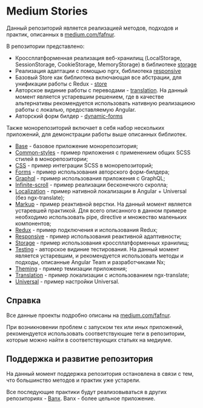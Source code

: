 # Medium Stories

Данный репозиторий является реализацией методов, подходов и практик, описанных в [medium.com/fafnur](https://medium.com/fafnur).

В репозитории представлено:
 - Кроссплатформенная реализация веб-хранилищ (LocalStorage, SessionStorage, CookieStorage, MemoryStorage) в библиотеке [storage](./libs/storage/README.md) 
 - Реализация адаптации с помощью ngrx, библиотека [responsive](./libs/responsive/README.md)
 - Базовый Store как библиотека включающая все абстрации, для унификации работы с Redux - [store](./libs/store/README.md)
 - Авторское видиние работы с переводами - [translation](./libs/translation). На данный момент является устаревшим решением, где в качестве альтернативы рекомендуется использовать нативную реализациюю работы с локалью, предоставляемую Angular.
 - Авторский форм билдер - [dynamic-forms](./libs/dynamic-forms/README.md)
 
 Также монорепозиторий включает в себя набор нескольких приложений, для демонстрации работы выше описанных библиотек.
 
 - [Base](./apps/frontend/base) - базовое приложение монорепозитория;
 - [Common-styles](./apps/frontend/common-styles) - пример приложения с применением общих SCSS стилей в монорепозитории;
 - [CSS](./apps/frontend/css) - пример интеграции SCSS в монорепозиторий;
 - [Forms](./apps/frontend/forms) - пример использования авторского форм-билдера;
 - [Graphql](./apps/frontend/graphql) - пример использования приложения c GraphQL;
 - [Infinite-scroll](./apps/frontend/infinite-scroll) - пример реализации бесконечного скролла;
 - [Localization](./apps/frontend/localization) - пример нативной локализации в Angular + Universal (без ngx-translate);
 - [Markup](./apps/frontend/markup) - пример реактивной верстки. На данный момент является устаревшей практикой. Для всего описанного в данном примере необходимо использовать pipe, directive и множество маленьких компонентов;
 - [Redux](./apps/frontend/redux) - пример подключения и использования Redux;
 - [Responsive](./apps/frontend/responsive) - пример использования реактивной адаптивности;
 - [Storage](./apps/frontend/storage) - пример использования кроссплатформенных хранилищ;
 - [Testing](./apps/frontend/storage) - авторское видиние тестирования. На данный момент является устаревшим, и рекомендуется использовать методы и подходы, описанные Angular Team и разработчиками  Nx;
 - [Theming](./apps/frontend/theming) - пример темизации приложения;
 - [Translation](./apps/frontend/translation) - пример локализации с использованием ngx-translate;
 - [Universal](./apps/frontend/universal) - пример настройки Universal.
 
## Справка

Все данные проекты подробно описаны на [medium.com/fafnur](https://medium.com/fafnur). 

При возникновении проблем с запуском тех или иных приложений, рекомендуется использовать соответствующие теги в репозитории, которые можно найти в соответствующих статьях на медиуме. 

## Поддержка и развитие репозитория

На данный момент поддержка репозитория остановлена в связи с тем, что большинство методов и практик уже устарели.

Все последующие практики будут реализовываться в других репозиториях - [Banx](https://github.com/Fafnur/banx). Banx - более цельное приложение.
